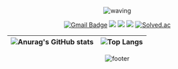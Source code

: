 <div align="center">

![waving](https://capsule-render.vercel.app/api?type=waving&height=180&text=Mj%20Son&fontAlign=65&fontAlignY=32&color=gradient)

[![Gmail Badge](https://img.shields.io/badge/Gmail-EA4335?style=flat-square&logo=Gmail&logoColor=white&link=mailto:handmj01@gmail.com)](mailto:handmj01@gmail.com)
<a href="url" target="_blank"><img src="https://img.shields.io/badge/Facebook-1877F2?style=flat-square&logo=facebook&logoColor=white"/></a>
<a href="https://www.instagram.com/code_hand/" target="_blank"><img src="https://img.shields.io/badge/Instagram-E4405F?style=flat-square&logo=instagram&logoColor=white"/></a>
<a href="url" target="_blank"><img src="https://img.shields.io/badge/Twitter-1D9BF0?style=flat-square&logo=twitter&logoColor=white"/></a>
[![Solved.ac](http://mazassumnida.wtf/api/mini/generate_badge?boj=mango911)](https://solved.ac/mango911)

| ![Anurag's GitHub stats](https://github-readme-stats.vercel.app/api?username=mango606&theme=buefy&show_icons=true&hide_border=true) | ![Top Langs](https://github-readme-stats.vercel.app/api/top-langs/?username=mango606&langs_count=8&layout=compact&theme=buefy&hide_border=true)|
| ------------- | ------------- |

![footer](https://capsule-render.vercel.app/api?type=waving&color=gradient&height=80&section=footer&fontAlignY=85&fontSize=10)

</div>
